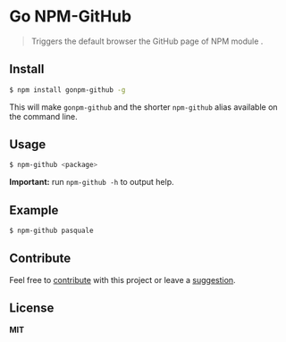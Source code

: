 # Go NPM-GitHub
> Triggers the default browser the GitHub page of NPM module .

## Install

```sh
$ npm install gonpm-github -g
```

This will make `gonpm-github` and the shorter `npm-github` alias available on the command line.

## Usage

```sh
$ npm-github <package>
```

**Important:** run `npm-github -h` to output help.

## Example

```sh
$ npm-github pasquale
```

## Contribute

Feel free to [contribute](https://github.com/cirocosta/gonpm-github/pulls) with this project or leave a [suggestion](https://github.com/cirocosta/gonpm-github/issues).

## License

**MIT**
